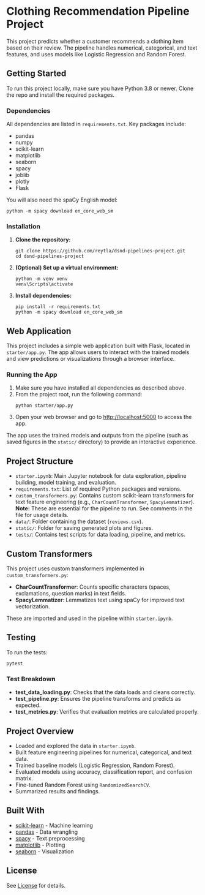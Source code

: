 # Clothing Recommendation Pipeline Project

This project predicts whether a customer recommends a clothing item based on their review. The pipeline handles numerical, categorical, and text features, and uses models like Logistic Regression and Random Forest.

## Getting Started

To run this project locally, make sure you have Python 3.8 or newer. Clone the repo and install the required packages.

### Dependencies

All dependencies are listed in `requirements.txt`. Key packages include:
- pandas
- numpy
- scikit-learn
- matplotlib
- seaborn
- spacy
- joblib
- plotly
- Flask

You will also need the spaCy English model:
```
python -m spacy download en_core_web_sm
```

### Installation

1. **Clone the repository:**
    ```
    git clone https://github.com/reytla/dsnd-pipelines-project.git
    cd dsnd-pipelines-project
    ```
2. **(Optional) Set up a virtual environment:**
    ```
    python -m venv venv
    venv\Scripts\activate
    ```
3. **Install dependencies:**
    ```
    pip install -r requirements.txt
    python -m spacy download en_core_web_sm
    ```
## Web Application

This project includes a simple web application built with Flask, located in `starter/app.py`. The app allows users to interact with the trained models and view predictions or visualizations through a browser interface.

### Running the App

1. Make sure you have installed all dependencies as described above.
2. From the project root, run the following command:
    ```
    python starter/app.py
    ```
3. Open your web browser and go to [http://localhost:5000](http://localhost:5000) to access the app.

The app uses the trained models and outputs from the pipeline (such as saved figures in the `static/` directory) to provide an interactive experience.

## Project Structure

- `starter.ipynb`: Main Jupyter notebook for data exploration, pipeline building, model training, and evaluation.
- `requirements.txt`: List of required Python packages and versions.
- `custom_transformers.py`: Contains custom scikit-learn transformers for text feature engineering (e.g., `CharCountTransformer`, `SpacyLemmatizer`).  
  **Note:** These are essential for the pipeline to run. See comments in the file for usage details.
- `data/`: Folder containing the dataset (`reviews.csv`).
- `static/`: Folder for saving generated plots and figures.
- `tests/`: Contains test scripts for data loading, pipeline, and metrics.

## Custom Transformers

This project uses custom transformers implemented in `custom_transformers.py`:
- **CharCountTransformer**: Counts specific characters (spaces, exclamations, question marks) in text fields.
- **SpacyLemmatizer**: Lemmatizes text using spaCy for improved text vectorization.

These are imported and used in the pipeline within `starter.ipynb`.

## Testing

To run the tests:

```
pytest
```

### Test Breakdown

- **test_data_loading.py**: Checks that the data loads and cleans correctly.
- **test_pipeline.py**: Ensures the pipeline transforms and predicts as expected.
- **test_metrics.py**: Verifies that evaluation metrics are calculated properly.

## Project Overview

- Loaded and explored the data in `starter.ipynb`.
- Built feature engineering pipelines for numerical, categorical, and text data.
- Trained baseline models (Logistic Regression, Random Forest).
- Evaluated models using accuracy, classification report, and confusion matrix.
- Fine-tuned Random Forest using `RandomizedSearchCV`.
- Summarized results and findings.

## Built With

* [scikit-learn](https://scikit-learn.org/) - Machine learning
* [pandas](https://pandas.pydata.org/) - Data wrangling
* [spacy](https://spacy.io/) - Text preprocessing
* [matplotlib](https://matplotlib.org/) - Plotting
* [seaborn](https://seaborn.pydata.org/) - Visualization

## License

See [License](LICENSE.txt) for details.